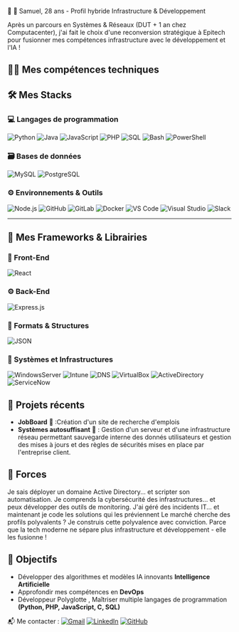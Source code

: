 👋 👋 Samuel, 28 ans - Profil hybride Infrastructure & Développement

Après un parcours en Systèmes & Réseaux (DUT + 1 an chez Computacenter),
j'ai fait le choix d'une reconversion stratégique à Epitech pour fusionner mes compétences infrastructure avec le développement et l'IA !

## 🧑‍💻 Mes compétences techniques

## 🛠️ **Mes Stacks**

### 💻 Langages de programmation

![Python](https://img.shields.io/badge/Python-3776AB?logo=python&logoColor=white)
![Java](https://img.shields.io/badge/Java-007396?logo=java&logoColor=white)
![JavaScript](https://img.shields.io/badge/JavaScript-F7DF1E?logo=javascript&logoColor=black)
![PHP](https://img.shields.io/badge/PHP-777BB4?logo=php&logoColor=white)
![SQL](https://img.shields.io/badge/SQL-336791?logo=postgresql&logoColor=white)
![Bash](https://img.shields.io/badge/Bash-4EAA25?logo=gnubash&logoColor=white)
![PowerShell](https://img.shields.io/badge/PowerShell-5391FE?logo=powershell&logoColor=white)

### 🗃️ Bases de données

![MySQL](https://img.shields.io/badge/MySQL-4479A1?logo=mysql&logoColor=white)
![PostgreSQL](https://img.shields.io/badge/PostgreSQL-4169E1?logo=postgresql&logoColor=white)

### ⚙️ Environnements & Outils

![Node.js](https://img.shields.io/badge/Node.js-339933?logo=node.js&logoColor=white)
![GitHub](https://img.shields.io/badge/GitHub-181717?logo=github&logoColor=white)
![GitLab](https://img.shields.io/badge/GitLab-FC6D26?logo=gitlab&logoColor=white)
![Docker](https://img.shields.io/badge/Docker-2496ED?logo=docker&logoColor=white)
![VS Code](https://img.shields.io/badge/VS%20Code-0078D4?logo=visualstudiocode&logoColor=white)
![Visual Studio](https://img.shields.io/badge/Visual%20Studio-5C2D91?logo=visualstudio&logoColor=white)
![Slack](https://img.shields.io/badge/Slack-4A154B?logo=slack&logoColor=white)

---

## 🧩 **Mes Frameworks & Librairies**

### 🎨 Front-End

![React](https://img.shields.io/badge/React-20232A?logo=react&logoColor=61DAFB)

### ⚙️ Back-End

![Express.js](https://img.shields.io/badge/Express.js-000000?logo=express&logoColor=white)

### 🧱 Formats & Structures

![JSON](https://img.shields.io/badge/JSON-000000?logo=json&logoColor=white)

### 🔐 Systèmes et Infrastructures

![WindowsServer](https://img.shields.io/badge/Windows_Server-8A2BE2)
![Intune](https://img.shields.io/badge/Intune-pink)
![DNS](https://img.shields.io/badge/DNS-navy)
![VirtualBox](https://img.shields.io/badge/VirtualBox-green)
![ActiveDirectory](https://img.shields.io/badge/Active_Directory-orange)
![ServiceNow](https://img.shields.io/badge/Service%20Now-grey)

## 🚀 Projets récents

- **JobBoard** 📰 :Création d'un site de recherche d'emplois
- **Systèmes autosuffisant** 🏡 : Gestion d'un serveur et d'une infrastructure réseau permettant sauvegarde interne des donnés utilisateurs et gestion des mises à jours et des règles de sécurités mises en place par l'entreprise client.

## 💪 Forces

Je sais déployer un domaine Active Directory... et scripter son automatisation.
Je comprends la cybersécurité des infrastructures... et peux développer des outils de monitoring.
J'ai géré des incidents IT... et maintenant je code les solutions qui les préviennent
Le marché cherche des profils polyvalents ? Je construis cette polyvalence avec conviction.
Parce que la tech moderne ne sépare plus infrastructure et développement - elle les fusionne !

## 🎯 Objectifs

- Développer des algorithmes et modèles IA innovants **Intelligence Artificielle**
- Approfondir mes compétences en **DevOps**
- Développeur Polyglotte , Maîtriser multiple langages de programmation **(Python, PHP, JavaScript, C, SQL)**

📬 Me contacter :
[![Gmail](https://img.shields.io/badge/-Gmail-D14836?logo=gmail&logoColor=white)](mailto:samuel.bap34@gmail.com)
[![LinkedIn](https://img.shields.io/badge/-LinkedIn-0A66C2?logo=linkedin&logoColor=white)](https://www.linkedin.com/in/samuel-baptista-232b76200/)
[![GitHub](https://img.shields.io/badge/GitHub-FF5722?logo=google-chrome&logoColor=white)](https://github.com/Samuel-Baptista)
